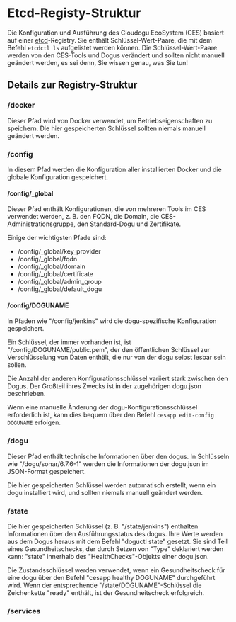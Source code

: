 # Etcd-Registy-Struktur

Die Konfiguration und Ausführung des Cloudogu EcoSystem (CES) basiert auf einer [etcd](https://coreos.com/etcd/)-Registry. Sie enthält Schlüssel-Wert-Paare, die mit dem Befehl `etcdctl ls` aufgelistet werden können. Die Schlüssel-Wert-Paare werden von den CES-Tools und Dogus verändert und sollten nicht manuell geändert werden, es sei denn, Sie wissen genau, was Sie tun!

## Details zur Registry-Struktur

### /docker

Dieser Pfad wird von Docker verwendet, um Betriebseigenschaften zu speichern. Die hier gespeicherten Schlüssel sollten niemals manuell geändert werden.

### /config

In diesem Pfad werden die Konfiguration aller installierten Docker und die globale Konfiguration gespeichert.

#### /config/_global

Dieser Pfad enthält Konfigurationen, die von mehreren Tools im CES verwendet werden, z. B. den FQDN, die Domain, die CES-Administrationsgruppe, den Standard-Dogu und Zertifikate.

Einige der wichtigsten Pfade sind:

- /config/_global/key_provider
- /config/_global/fqdn
- /config/_global/domain
- /config/_global/certificate
- /config/_global/admin_group
- /config/_global/default_dogu

#### /config/DOGUNAME

In Pfaden wie "/config/jenkins" wird die dogu-spezifische Konfiguration gespeichert.

Ein Schlüssel, der immer vorhanden ist, ist "/config/DOGUNAME/public.pem", der den öffentlichen Schlüssel zur Verschlüsselung von Daten enthält, die nur von der dogu selbst lesbar sein sollen.

Die Anzahl der anderen Konfigurationsschlüssel variiert stark zwischen den Dogus. Der Großteil ihres Zwecks ist in der zugehörigen dogu.json beschrieben.

Wenn eine manuelle Änderung der dogu-Konfigurationsschlüssel erforderlich ist, kann dies bequem über den Befehl `cesapp edit-config DOGUNAME` erfolgen.

### /dogu

Dieser Pfad enthält technische Informationen über den dogus. In Schlüsseln wie "/dogu/sonar/6.7.6-1" werden die Informationen der dogu.json im JSON-Format gespeichert.

Die hier gespeicherten Schlüssel werden automatisch erstellt, wenn ein dogu installiert wird, und sollten niemals manuell geändert werden.

### /state

Die hier gespeicherten Schlüssel (z. B. "/state/jenkins") enthalten Informationen über den Ausführungsstatus des dogus. Ihre Werte werden aus dem Dogus heraus mit dem Befehl "doguctl state" gesetzt. Sie sind Teil eines Gesundheitschecks, der durch Setzen von "Type" deklariert werden kann: "state" innerhalb des "HealthChecks"-Objekts einer dogu.json.

Die Zustandsschlüssel werden verwendet, wenn ein Gesundheitscheck für eine dogu über den Befehl "cesapp healthy DOGUNAME" durchgeführt wird. Wenn der entsprechende "/state/DOGUNAME"-Schlüssel die Zeichenkette "ready" enthält, ist der Gesundheitscheck erfolgreich.

### /services
